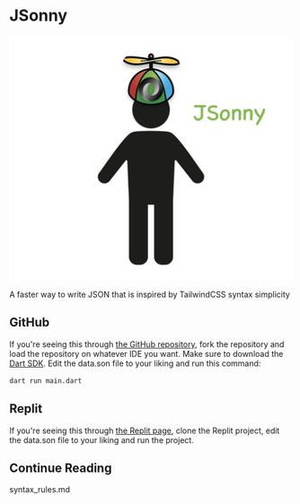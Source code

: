 # JSonny

![JSonny](jsonny.jpg)

A faster way to write JSON that is inspired by TailwindCSS syntax simplicity

## GitHub
If you're seeing this through [the GitHub repository](https://github.com/dtecoder46/JSonny), fork the repository and load the repository on whatever IDE you want. Make sure to download the [Dart SDK](https://dart.dev/get-dart). Edit the data.son file to your liking and run this command:

~~~sh
dart run main.dart
~~~

## Replit
If you're seeing this through [the Replit page](https://replit.com/@dtecoder46/JSonny), clone the Replit project, edit the data.son file to your liking and run the project.

## Continue Reading
syntax_rules.md